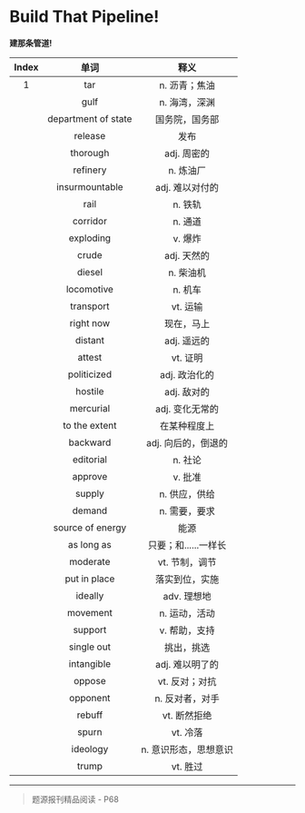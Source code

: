# Build That Pipeline!

**建那条管道!**

| Index |        单词         |         释义          |
| :---: | :-----------------: | :-------------------: |
|   1   |         tar         |     n. 沥青；焦油     |
|       |        gulf         |     n. 海湾，深渊     |
|       | department of state |    国务院，国务部     |
|       |       release       |         发布          |
|       |      thorough       |      adj. 周密的      |
|       |      refinery       |       n. 炼油厂       |
|       |   insurmountable    |    adj. 难以对付的    |
|       |        rail         |        n. 铁轨        |
|       |      corridor       |        n. 通道        |
|       |      exploding      |        v. 爆炸        |
|       |        crude        |      adj. 天然的      |
|       |       diesel        |       n. 柴油机       |
|       |     locomotive      |        n. 机车        |
|       |      transport      |       vt. 运输        |
|       |      right now      |      现在，马上       |
|       |       distant       |      adj. 遥远的      |
|       |       attest        |       vt. 证明        |
|       |     politicized     |     adj. 政治化的     |
|       |       hostile       |      adj. 敌对的      |
|       |      mercurial      |    adj. 变化无常的    |
|       |    to the extent    |     在某种程度上      |
|       |      backward       |  adj. 向后的，倒退的  |
|       |      editorial      |        n. 社论        |
|       |       approve       |        v. 批准        |
|       |       supply        |     n. 供应，供给     |
|       |       demand        |     n. 需要，要求     |
|       |  source of energy   |         能源          |
|       |     as long as      | 只要；和......一样长  |
|       |      moderate       |    vt. 节制，调节     |
|       |    put in place     |    落实到位，实施     |
|       |       ideally       |      adv. 理想地      |
|       |      movement       |     n. 运动，活动     |
|       |       support       |     v. 帮助，支持     |
|       |     single out      |      挑出，挑选       |
|       |     intangible      |    adj. 难以明了的    |
|       |       oppose        |    vt. 反对；对抗     |
|       |      opponent       |    n. 反对者，对手    |
|       |       rebuff        |     vt. 断然拒绝      |
|       |        spurn        |       vt. 冷落        |
|       |      ideology       | n. 意识形态，思想意识 |
|       |        trump        |       vt. 胜过        |

------

> 题源报刊精品阅读 - P68